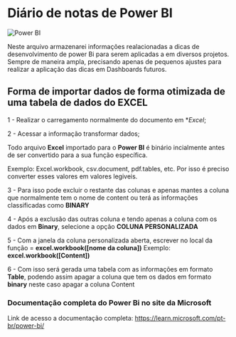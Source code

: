 # Diário de notas de **Power BI**
![Power BI](https://miro.medium.com/v2/resize:fit:1358/1*lNFmJwW3jiYlH64Vg_BaiQ.jpeg)

Neste arquivo armazenarei informações realacionadas a dicas de desenvolvimento de power Bi para serem aplicadas a em diversos projetos. Sempre de maneira ampla, precisando apenas de pequenos ajustes para realizar a aplicação das dicas em Dashboards futuros.

## Forma de importar dados de forma otimizada de uma tabela de dados do EXCEL

1 - Realizar o carregamento normalmente do documento em **Excel*;

2 - Acessar a informação transformar dados;

Todo arquivo **Excel** importado para o **Power BI** é binário incialmente antes de ser convertido para a sua função específica.

Exemplo: Excel.workbook, csv.document, pdf.tables, etc.
Por isso é preciso converter esses valores em valores legiveis.

3 - Para isso pode excluir o restante das colunas e apenas mantes a coluna que normalmente tem o nome de content ou terá as informações classificadas como **BINARY**

4 - Após a exclusão das outras coluna e tendo apenas a coluna com os dados em **Binary**, selecione a opção **COLUNA PERSONALIZADA**

5 - Com a janela da coluna personalizada aberta, escrever no local da função = **excel.workbook([nome da coluna])**
    Exemplo: **excel.workbook([Content])**

6 - Com isso será gerada uma tabela com as informações em formato **Table**, podendo assim apagar a coluna que tem os dados em formato **binary** neste caso apagar a coluna Content

### Documentação completa do Power Bi no site da Microsoft

Link de acesso a documentação completa:
https://learn.microsoft.com/pt-br/power-bi/

